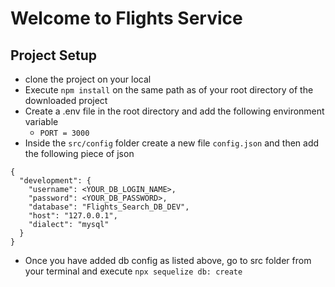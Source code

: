 # Welcome to Flights Service

## Project Setup 
- clone the project on your local 
- Execute `npm install` on the same path as of your root directory of the downloaded project
- Create a .env file in the root directory and add the following environment variable 
    - `PORT = 3000`
- Inside the `src/config` folder create a new file `config.json` and then add the following piece of json

```
{
  "development": {
    "username": <YOUR_DB_LOGIN_NAME>,
    "password": <YOUR_DB_PASSWORD>,
    "database": "Flights_Search_DB_DEV",
    "host": "127.0.0.1",
    "dialect": "mysql"
  }
}
```

- Once you have added db config as listed above, go to src folder from your terminal and execute `npx sequelize db: create` 




<!-- / 
    - src/
        index.js //server
        models/
        controllers/
        middlewares/
        services/
        utils/
        config/
        repository/
    - tests/ [later]
    - static/
    - temp/ -->